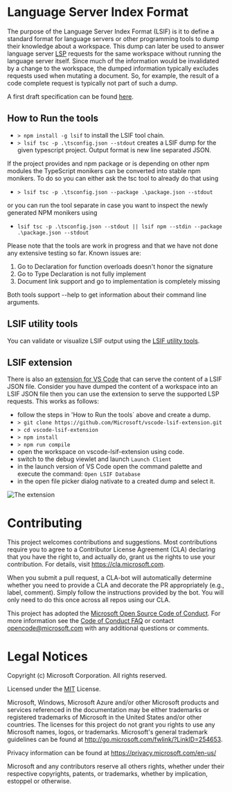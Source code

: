 # Language Server Index Format

The purpose of the Language Server Index Format (LSIF) is it to define a standard format for language servers or other programming tools to dump their knowledge about a workspace. This dump can later be used to answer language server [LSP](https://microsoft.github.io/language-server-protocol/) requests for the same workspace without running the language server itself. Since much of the information would be invalidated by a change to the workspace, the dumped information typically excludes requests used when mutating a document. So, for example, the result of a code complete request is typically not part of such a dump.

A first draft specification can be found [here](https://github.com/Microsoft/language-server-protocol/blob/master/indexFormat/specification.md).

## How to Run the tools

- `> npm install -g lsif` to install the LSIF tool chain.
- `> lsif tsc -p .\tsconfig.json --stdout` creates a LSIF dump for the given typescript project. Output format is new line separated JSON.

If the project provides and npm package or is depending on other npm modules the TypeScript monikers can be converted into stable npm monikers. To do so you can either ask the tsc tool to already do that using

- `> lsif tsc -p .\tsconfig.json --package .\package.json --stdout`

or you can run the tool separate in case you want to inspect the newly generated NPM monikers using

- `lsif tsc -p .\tsconfig.json --stdout || lsif npm --stdin --package .\package.json --stdout`

Please note that the tools are work in progress and that we have not done any extensive testing so far. Known issues are:

1. Go to Declaration for function overloads doesn't honor the signature
1. Go to Type Declaration is not fully implement
1. Document link support and go to implementation is completely  missing

Both tools support --help to get information about their command line arguments.

## LSIF utility tools

You can validate or visualize LSIF output using the [LSIF utility tools](util/README.md).

## LSIF extension

There is also an [extension for VS Code](https://github.com/Microsoft/vscode-lsif-extension) that can serve the content of a LSIF JSON file. Consider you have dumped the content of a workspace into an LSIF JSON file then you can use the extension to serve the supported LSP requests. This works as follows:

- follow the steps in 'How to Run the tools` above and create a dump.
- `> git clone https://github.com/Microsoft/vscode-lsif-extension.git`
- `> cd vscode-lsif-extension`
- `> npm install`
- `> npm run compile`
- open the workspace on vscode-lsif-extension using code.
- switch to the debug viewlet and launch `Launch Client`
- in the launch version of VS Code open the command palette and execute the command: `Open LSIF Database`
- in the open file picker dialog nativate to a created dump and select it.

![The extension](./images/extension.png)

# Contributing

This project welcomes contributions and suggestions.  Most contributions require you to agree to a
Contributor License Agreement (CLA) declaring that you have the right to, and actually do, grant us
the rights to use your contribution. For details, visit https://cla.microsoft.com.

When you submit a pull request, a CLA-bot will automatically determine whether you need to provide
a CLA and decorate the PR appropriately (e.g., label, comment). Simply follow the instructions
provided by the bot. You will only need to do this once across all repos using our CLA.

This project has adopted the [Microsoft Open Source Code of Conduct](https://opensource.microsoft.com/codeofconduct/).
For more information see the [Code of Conduct FAQ](https://opensource.microsoft.com/codeofconduct/faq/) or
contact [opencode@microsoft.com](mailto:opencode@microsoft.com) with any additional questions or comments.

# Legal Notices

Copyright (c) Microsoft Corporation. All rights reserved.

Licensed under the [MIT](LICENSE) License.

Microsoft, Windows, Microsoft Azure and/or other Microsoft products and services referenced in the documentation
may be either trademarks or registered trademarks of Microsoft in the United States and/or other countries.
The licenses for this project do not grant you rights to use any Microsoft names, logos, or trademarks.
Microsoft's general trademark guidelines can be found at http://go.microsoft.com/fwlink/?LinkID=254653.

Privacy information can be found at https://privacy.microsoft.com/en-us/

Microsoft and any contributors reserve all others rights, whether under their respective copyrights, patents,
or trademarks, whether by implication, estoppel or otherwise.
